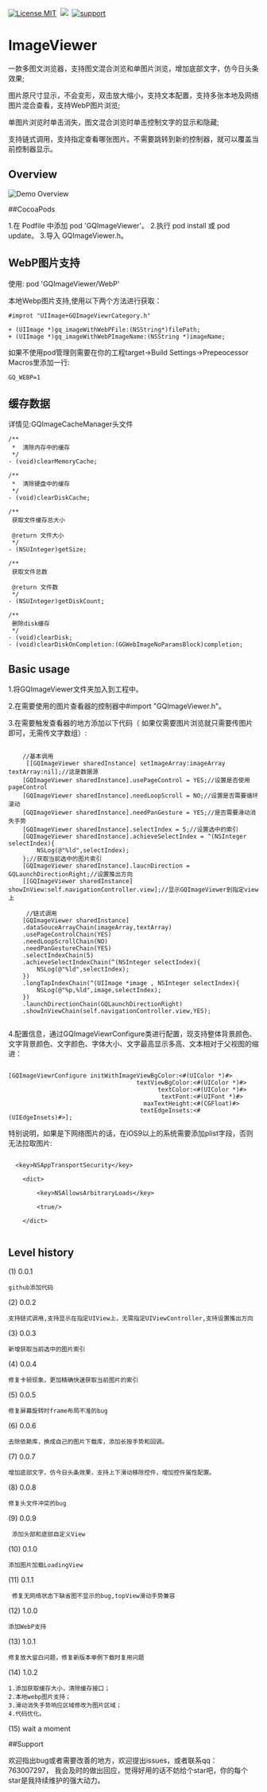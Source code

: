 [![License MIT](https://img.shields.io/badge/license-MIT-green.svg?style=flat)](https://raw.githubusercontent.com/angelcs1990/GQImageViewer/master/LICENSE)&nbsp;
[![](https://img.shields.io/badge/platform-iOS-brightgreen.svg)](http://cocoapods.org/?q=GQImageViewer)&nbsp;
[![support](https://img.shields.io/badge/support-iOS6.0%2B-blue.svg)](https://www.apple.com/nl/ios/)&nbsp;
# ImageViewer
一款多图文浏览器，支持图文混合浏览和单图片浏览，增加底部文字，仿今日头条效果;

图片原尺寸显示，不会变形，双击放大缩小，支持文本配置，支持多张本地及网络图片混合查看，支持WebP图片浏览;

单图片浏览时单击消失，图文混合浏览时单击控制文字的显示和隐藏;

支持链式调用，支持指定查看哪张图片。不需要跳转到新的控制器，就可以覆盖当前控制器显示。

## Overview

![Demo Overview](https://github.com/g763007297/ImageViewer/blob/master/Screenshot/demo.gif)

##CocoaPods

1.在 Podfile 中添加 pod 'GQImageViewer'。
2.执行 pod install 或 pod update。
3.导入 GQImageViewer.h。

## WebP图片支持
 
使用: pod 'GQImageViewer/WebP'

本地Webp图片支持,使用以下两个方法进行获取：

```objc
#improt "UIImage+GQImageViewrCategory.h"

+ (UIImage *)gq_imageWithWebPFile:(NSString*)filePath;
+ (UIImage *)gq_imageWithWebPImageName:(NSString *)imageName;

```

如果不使用pod管理则需要在你的工程target->Build Settings->Prepeocessor Macros里添加一行:

```objc
GQ_WEBP=1

```

## 缓存数据

详情见:GQImageCacheManager头文件

```objc
/**
 *  清除内存中的缓存
 */
- (void)clearMemoryCache;

/**
 *  清除硬盘中的缓存
 */
- (void)clearDiskCache;

/**
 获取文件缓存总大小

 @return 文件大小
 */
- (NSUInteger)getSize;

/**
 获取文件总数

 @return 文件数
 */
- (NSUInteger)getDiskCount;

/**
 删除disk缓存
 */
- (void)clearDisk;
- (void)clearDiskOnCompletion:(GGWebImageNoParamsBlock)completion;

```

## Basic usage

1.将GQImageViewer文件夹加入到工程中。

2.在需要使用的图片查看器的控制器中#import "GQImageViewer.h"。

3.在需要触发查看器的地方添加以下代码（
如果仅需要图片浏览就只需要传图片即可，无需传文字数组）:

```objc

    //基本调用
     [[GQImageViewer sharedInstance] setImageArray:imageArray textArray:nil];//这是数据源
    [GQImageViewer sharedInstance].usePageControl = YES;//设置是否使用pageControl
    [GQImageViewer sharedInstance].needLoopScroll = NO;//设置是否需要循环滚动
    [GQImageViewer sharedInstance].needPanGesture = YES;//是否需要滑动消失手势
    [GQImageViewer sharedInstance].selectIndex = 5;//设置选中的索引
    [GQImageViewer sharedInstance].achieveSelectIndex = ^(NSInteger selectIndex){
        NSLog(@"%ld",selectIndex);
    };//获取当前选中的图片索引
    [GQImageViewer sharedInstance].laucnDirection = GQLaunchDirectionRight;//设置推出方向
    [[GQImageViewer sharedInstance] showInView:self.navigationController.view];//显示GQImageViewer到指定view上

	 //链式调用
    [GQImageViewer sharedInstance]
    .dataSouceArrayChain(imageArray,textArray)
    .usePageControlChain(YES)
    .needLoopScrollChain(NO)
    .needPanGestureChain(YES)
    .selectIndexChain(5)
    .achieveSelectIndexChain(^(NSInteger selectIndex){
        NSLog(@"%ld",selectIndex);
    })
    .longTapIndexChain(^(UIImage *image , NSInteger selectIndex){
        NSLog(@"%p,%ld",image,selectIndex);
    })
    .launchDirectionChain(GQLaunchDirectionRight)
    .showInViewChain(self.navigationController.view,YES);
  
```

4.配置信息，通过GQImageViewrConfigure类进行配置，现支持整体背景颜色、文字背景颜色、文字颜色、字体大小、文字最高显示多高、文本相对于父视图的缩进：

```objc

[GQImageViewrConfigure initWithImageViewBgColor:<#(UIColor *)#>
                                    textViewBgColor:<#(UIColor *)#>
                                          textColor:<#(UIColor *)#>
                                           textFont:<#(UIFont *)#>
                                      maxTextHeight:<#(CGFloat)#>
                                     textEdgeInsets:<#(UIEdgeInsets)#>];

```

  特别说明，如果是下网络图片的话，在iOS9以上的系统需要添加plist字段，否则无法拉取图片:
  
```objc
  
  <key>NSAppTransportSecurity</key>
  
	<dict>
	
		<key>NSAllowsArbitraryLoads</key>
		
		<true/>
		
	</dict>
	
``` 
	
## Level history
	
(1) 0.0.1

	github添加代码
	
(2) 0.0.2

	支持链式调用,支持显示在指定UIView上，无需指定UIViewController,支持设置推出方向

(3) 0.0.3

	新增获取当前选中的图片索引

(4) 0.0.4

	修复卡顿现象，更加精确快速获取当前图片的索引

(5) 0.0.5

	修复屏幕旋转时frame布局不准的bug

(6) 0.0.6

    去除依赖库，换成自己的图片下载库，添加长按手势和回调。

(7) 0.0.7

	增加底部文字，仿今日头条效果，支持上下滑动移除控件，增加控件属性配置。

(8) 0.0.8

    修复头文件冲突的bug

(9) 0.0.9

	 添加头部和底部自定义View

(10) 0.1.0
 
    添加图片加载LoadingView
 
(11) 0.1.1

	 修复无网络状态下缺省图不显示的bug,topView滑动手势兼容
 
(12) 1.0.0

	添加WebP支持

(13) 1.0.1

	修复放大留白问题，修复新版本单例下载时复用问题
 
(14) 1.0.2

	1.添加获取缓存大小，清除缓存接口；
	2.本地webp图片支持；
	3.滑动消失手势响应区域修改为图片区域；
	4.代码优化。

(15) wait a moment

##Support

欢迎指出bug或者需要改善的地方，欢迎提出issues，或者联系qq：763007297， 我会及时的做出回应，觉得好用的话不妨给个star吧，你的每个star是我持续维护的强大动力。
